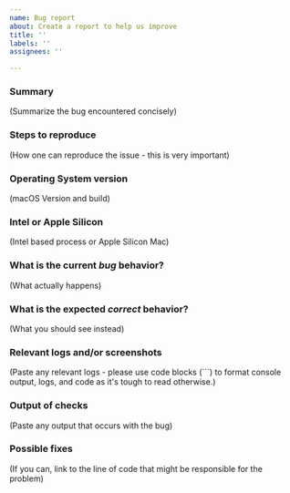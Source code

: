 ```yaml
---
name: Bug report
about: Create a report to help us improve
title: ''
labels: ''
assignees: ''

---
```


<!---
Please read this!

Before opening a new issue, make sure to search for keywords in the issues filtered by the "regression" or "bug" label and verify the issue you're about to submit isn't a duplicate.
--->

### Summary

(Summarize the bug encountered concisely)

### Steps to reproduce

(How one can reproduce the issue - this is very important)

### Operating System version

(macOS Version and build)

### Intel or Apple Silicon

(Intel based process or Apple Silicon Mac)

### What is the current *bug* behavior?

(What actually happens)

### What is the expected *correct* behavior?

(What you should see instead)

### Relevant logs and/or screenshots

(Paste any relevant logs - please use code blocks (```) to format console output, logs, and code as it's tough to read otherwise.)

### Output of checks

(Paste any output that occurs with the bug)

### Possible fixes

(If you can, link to the line of code that might be responsible for the problem)
